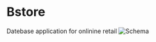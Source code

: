 # Bstore
Datebase application for onlinine retail
![Schema](https://github.com/user-attachments/assets/debab475-a778-4133-be6c-2077cdd90403)
